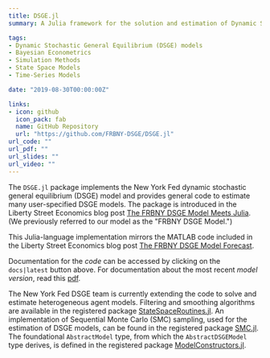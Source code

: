 ```yaml
---
title: DSGE.jl
summary: A Julia framework for the solution and estimation of Dynamic Stochastic General Equilibrium (DSGE) models

tags:
- Dynamic Stochastic General Equilibrium (DSGE) models
- Bayesian Econometrics
- Simulation Methods
- State Space Models
- Time-Series Models

date: "2019-08-30T00:00:00Z"

links:
- icon: github
  icon_pack: fab
  name: GitHub Repository
  url: "https://github.com/FRBNY-DSGE/DSGE.jl"
url_code: ""
url_pdf: ""
url_slides: ""
url_video: ""
---
```


The `DSGE.jl` package implements the New York Fed dynamic stochastic general equilibrium (DSGE) model and provides general code to estimate many user-specified DSGE models. The package is introduced in the Liberty Street Economics blog post
[The FRBNY DSGE Model Meets Julia](http://libertystreeteconomics.newyorkfed.org/2015/12/the-frbny-dsge-model-meets-julia.html).
(We previously referred to our model as the "FRBNY DSGE Model.")

This Julia-language implementation mirrors the MATLAB code included in the
Liberty Street Economics blog post
[The FRBNY DSGE Model Forecast](http://libertystreeteconomics.newyorkfed.org/2015/05/the-frbny-dsge-model-forecast-april-2015.html).

Documentation for the *code* can be accessed by clicking on the `docs|latest` button above. For documentation about the most recent *model version*, read this [pdf](https://github.com/FRBNY-DSGE/DSGE.jl/blob/main/docs/DSGE_Model_Documentation_1002.pdf).

The New York Fed DSGE team is currently extending the code to solve and estimate heterogeneous agent models. Filtering and smoothing algorithms are available in the registered package [StateSpaceRoutines.jl](https://github.com/FRBNY-DSGE/StateSpaceRoutines.jl).
An implementation of Sequential Monte Carlo (SMC) sampling, used for the estimation of DSGE models, can be found in the registered package [SMC.jl](https://github.com/FRBNY-DSGE/SMC.jl). The foundational `AbstractModel` type, from which the `AbstractDSGEModel` type derives, is defined in the registered package [ModelConstructors.jl](https://github.com/FRBNY-DSGE/ModelConstructors.jl).
